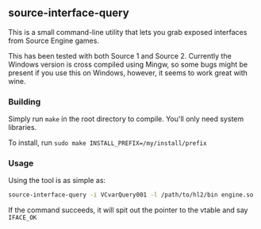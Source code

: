 ## source-interface-query

This is a small command-line utility that lets you grab exposed interfaces from Source Engine games. 

This has been tested with both Source 1 and Source 2. Currently the Windows version is cross compiled using Mingw, so some bugs might be present if you use this on Windows, however, it seems to work great with wine.

### Building
 
Simply run `make` in the root directory to compile. You'll only need system libraries.

To install, run `sudo make INSTALL_PREFIX=/my/install/prefix`

### Usage

Using the tool is as simple as:
```bash
source-interface-query -i VCvarQuery001 -l /path/to/hl2/bin engine.so
```
If the command succeeds, it will spit out the pointer to the vtable and say `IFACE_OK`
